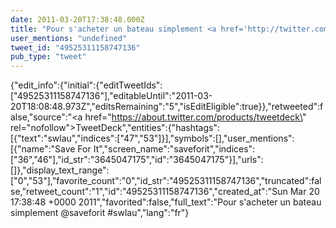 ```yaml
---
date: 2011-03-20T17:38:48.000Z
title: "Pour s'acheter un bateau simplement <a href='http://twitter.com/saveforit'>@saveforit</a> #swlau″"
user_mentions: "undefined"
tweet_id: "49525311158747136"
pub_type: "tweet"
---
```

{"edit_info":{"initial":{"editTweetIds":["49525311158747136"],"editableUntil":"2011-03-20T18:08:48.973Z","editsRemaining":"5","isEditEligible":true}},"retweeted":false,"source":"<a href=\"https://about.twitter.com/products/tweetdeck\" rel=\"nofollow\">TweetDeck</a>","entities":{"hashtags":[{"text":"swlau","indices":["47","53"]}],"symbols":[],"user_mentions":[{"name":"Save For It","screen_name":"saveforit","indices":["36","46"],"id_str":"3645047175","id":"3645047175"}],"urls":[]},"display_text_range":["0","53"],"favorite_count":"0","id_str":"49525311158747136","truncated":false,"retweet_count":"1","id":"49525311158747136","created_at":"Sun Mar 20 17:38:48 +0000 2011","favorited":false,"full_text":"Pour s'acheter un bateau simplement @saveforit #swlau","lang":"fr"}
